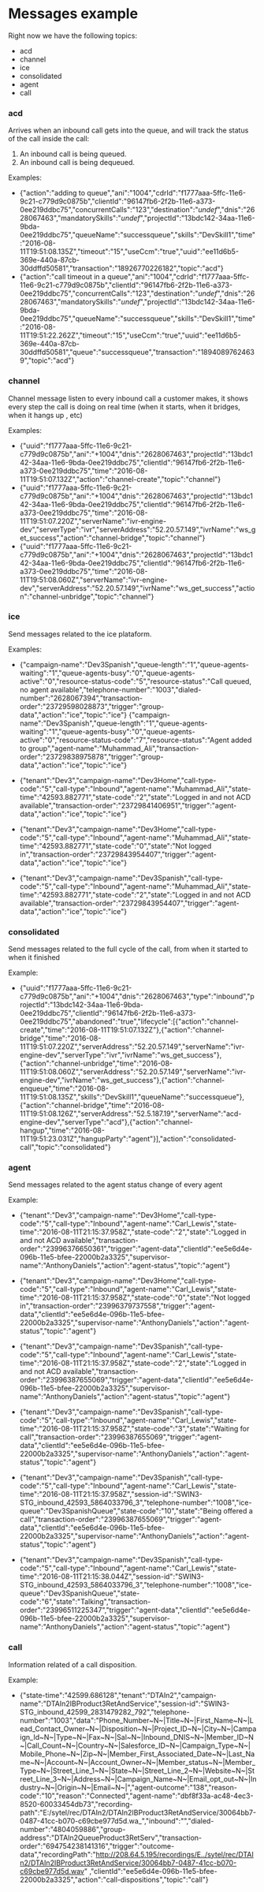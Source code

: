 # Messages example

Right now we have the following topics:
- acd
- channel
- ice
- consolidated
- agent
- call

### acd
Arrives when an inbound call gets into the queue, and will track the status of the call inside the call:
1. An inbound call is being queued.
2. An inbound call is being dequeued.

Examples:
-  {"action":"adding to queue","ani":"1004","cdrId":"f1777aaa-5ffc-11e6-9c21-c779d9c0875b","clientId":"96147fb6-2f2b-11e6-a373-0ee219ddbc75","concurrentCalls":"123","destination":"_undef_","dnis":"2628067463","mandatorySkills":"_undef_","projectId":"13bdc142-34aa-11e6-9bda-0ee219ddbc75","queueName":"successqueue","skills":"DevSkill1","time":"2016-08-11T19:51:08.135Z","timeout":"15","useCcm":"true","uuid":"ee11d6b5-369e-440a-87cb-30ddffd50581","transaction":"18926770226182","topic":"acd"}
-  {"action":"call timeout in a queue","ani":"1004","cdrId":"f1777aaa-5ffc-11e6-9c21-c779d9c0875b","clientId":"96147fb6-2f2b-11e6-a373-0ee219ddbc75","concurrentCalls":"123","destination":"_undef_","dnis":"2628067463","mandatorySkills":"_undef_","projectId":"13bdc142-34aa-11e6-9bda-0ee219ddbc75","queueName":"successqueue","skills":"DevSkill1","time":"2016-08-11T19:51:22.262Z","timeout":"15","useCcm":"true","uuid":"ee11d6b5-369e-440a-87cb-30ddffd50581","queue":"successqueue","transaction":"18940897624639","topic":"acd"}

### channel
Channel message listen to every inbound call a customer makes, it shows every step the call is doing on real time (when it starts, when it bridges, when it hangs up , etc)

Examples:
- {"uuid":"f1777aaa-5ffc-11e6-9c21-c779d9c0875b","ani":"+1004","dnis":"2628067463","projectId":"13bdc142-34aa-11e6-9bda-0ee219ddbc75","clientId":"96147fb6-2f2b-11e6-a373-0ee219ddbc75","time":"2016-08-11T19:51:07.132Z","action":"channel-create","topic":"channel"}
- {"uuid":"f1777aaa-5ffc-11e6-9c21-c779d9c0875b","ani":"+1004","dnis":"2628067463","projectId":"13bdc142-34aa-11e6-9bda-0ee219ddbc75","clientId":"96147fb6-2f2b-11e6-a373-0ee219ddbc75","time":"2016-08-11T19:51:07.220Z","serverName":"ivr-engine-dev","serverType":"ivr","serverAddress":"52.20.57.149","ivrName":"ws_get_success","action":"channel-bridge","topic":"channel"}
- {"uuid":"f1777aaa-5ffc-11e6-9c21-c779d9c0875b","ani":"+1004","dnis":"2628067463","projectId":"13bdc142-34aa-11e6-9bda-0ee219ddbc75","clientId":"96147fb6-2f2b-11e6-a373-0ee219ddbc75","time":"2016-08-11T19:51:08.060Z","serverName":"ivr-engine-dev","serverAddress":"52.20.57.149","ivrName":"ws_get_success","action":"channel-unbridge","topic":"channel"}

### ice
Send messages related to the ice plataform.

Examples:
- {"campaign-name":"Dev3Spanish","queue-length":"1","queue-agents-waiting":"1","queue-agents-busy":"0","queue-agents-active":"0","resource-status-code":"5","resource-status":"Call queued, no agent available","telephone-number":"1003","dialed-number":"2628067394","transaction-order":"23729598028873","trigger":"group-data","action":"ice","topic":"ice"}
{"campaign-name":"Dev3Spanish","queue-length":"1","queue-agents-waiting":"1","queue-agents-busy":"0","queue-agents-active":"0","resource-status-code":"7","resource-status":"Agent added to group","agent-name":"Muhammad_Ali","transaction-order":"23729838975878","trigger":"group-data","action":"ice","topic":"ice"}

- {"tenant":"Dev3","campaign-name":"Dev3Home","call-type-code":"5","call-type":"Inbound","agent-name":"Muhammad_Ali","state-time":"42593.882771","state-code":"2","state":"Logged in and not ACD available","transaction-order":"23729841406951","trigger":"agent-data","action":"ice","topic":"ice"}

- {"tenant":"Dev3","campaign-name":"Dev3Home","call-type-code":"5","call-type":"Inbound","agent-name":"Muhammad_Ali","state-time":"42593.882771","state-code":"0","state":"Not logged in","transaction-order":"23729843954407","trigger":"agent-data","action":"ice","topic":"ice"}

- {"tenant":"Dev3","campaign-name":"Dev3Spanish","call-type-code":"5","call-type":"Inbound","agent-name":"Muhammad_Ali","state-time":"42593.882771","state-code":"2","state":"Logged in and not ACD available","transaction-order":"23729843954407","trigger":"agent-data","action":"ice","topic":"ice"}

### consolidated
Send messages related to the full cycle of the call, from when it started to when it finished

Example:
- {"uuid":"f1777aaa-5ffc-11e6-9c21-c779d9c0875b","ani":"+1004","dnis":"2628067463","type":"inbound","projectId":"13bdc142-34aa-11e6-9bda-0ee219ddbc75","clientId":"96147fb6-2f2b-11e6-a373-0ee219ddbc75","abandoned":"true","lifecycle":[{"action":"channel-create","time":"2016-08-11T19:51:07.132Z"},{"action":"channel-bridge","time":"2016-08-11T19:51:07.220Z","serverAddress":"52.20.57.149","serverName":"ivr-engine-dev","serverType":"ivr","ivrName":"ws_get_success"},{"action":"channel-unbridge","time":"2016-08-11T19:51:08.060Z","serverAddress":"52.20.57.149","serverName":"ivr-engine-dev","ivrName":"ws_get_success"},{"action":"channel-enqueue","time":"2016-08-11T19:51:08.135Z","skills":"DevSkill1","queueName":"successqueue"},{"action":"channel-bridge","time":"2016-08-11T19:51:08.126Z","serverAddress":"52.5.187.19","serverName":"acd-engine-dev","serverType":"acd"},{"action":"channel-hangup","time":"2016-08-11T19:51:23.031Z","hangupParty":"agent"}],"action":"consolidated-call","topic":"consolidated"}

### agent
Send messages related to the agent status change of every agent

Example:

- {"tenant":"Dev3","campaign-name":"Dev3Home","call-type-code":"5","call-type":"Inbound","agent-name":"Carl_Lewis","state-time":"2016-08-11T21:15:37.958Z","state-code":"2","state":"Logged in and not ACD available","transaction-order":"23996376650361","trigger":"agent-data","clientId":"ee5e6d4e-096b-11e5-bfee-22000b2a3325","supervisor-name":"AnthonyDaniels","action":"agent-status","topic":"agent"}

- {"tenant":"Dev3","campaign-name":"Dev3Home","call-type-code":"5","call-type":"Inbound","agent-name":"Carl_Lewis","state-time":"2016-08-11T21:15:37.958Z","state-code":"0","state":"Not logged in","transaction-order":"23996379737558","trigger":"agent-data","clientId":"ee5e6d4e-096b-11e5-bfee-22000b2a3325","supervisor-name":"AnthonyDaniels","action":"agent-status","topic":"agent"}

- {"tenant":"Dev3","campaign-name":"Dev3Spanish","call-type-code":"5","call-type":"Inbound","agent-name":"Carl_Lewis","state-time":"2016-08-11T21:15:37.958Z","state-code":"2","state":"Logged in and not ACD available","transaction-order":"23996387655069","trigger":"agent-data","clientId":"ee5e6d4e-096b-11e5-bfee-22000b2a3325","supervisor-name":"AnthonyDaniels","action":"agent-status","topic":"agent"}

- {"tenant":"Dev3","campaign-name":"Dev3Spanish","call-type-code":"5","call-type":"Inbound","agent-name":"Carl_Lewis","state-time":"2016-08-11T21:15:37.958Z","state-code":"3","state":"Waiting for call","transaction-order":"23996387655069","trigger":"agent-data","clientId":"ee5e6d4e-096b-11e5-bfee-22000b2a3325","supervisor-name":"AnthonyDaniels","action":"agent-status","topic":"agent"}

- {"tenant":"Dev3","campaign-name":"Dev3Spanish","call-type-code":"5","call-type":"Inbound","agent-name":"Carl_Lewis","state-time":"2016-08-11T21:15:37.958Z","session-id":"SWIN3-STG_inbound_42593_5864033796_3","telephone-number":"1008","ice-queue":"Dev3SpanishQueue","state-code":"10","state":"Being offered a call","transaction-order":"23996387655069","trigger":"agent-data","clientId":"ee5e6d4e-096b-11e5-bfee-22000b2a3325","supervisor-name":"AnthonyDaniels","action":"agent-status","topic":"agent"}

- {"tenant":"Dev3","campaign-name":"Dev3Spanish","call-type-code":"5","call-type":"Inbound","agent-name":"Carl_Lewis","state-time":"2016-08-11T21:15:38.044Z","session-id":"SWIN3-STG_inbound_42593_5864033796_3","telephone-number":"1008","ice-queue":"Dev3SpanishQueue","state-code":"6","state":"Talking","transaction-order":"23996511225347","trigger":"agent-data","clientId":"ee5e6d4e-096b-11e5-bfee-22000b2a3325","supervisor-name":"AnthonyDaniels","action":"agent-status","topic":"agent"}

### call
Information related of a call disposition.

Example:
- {"state-time":"42599.686128","tenant":"DTAIn2","campaign-name":"DTAIn2IBProduct3RetAndService","session-id":"SWIN3-STG_inbound_42599_2831479282_792","telephone-number":"1003","data":"Phone_Number~N~|Title~N~|First_Name~N~|Lead_Contact_Owner~N~|Disposition~N~|Project_ID~N~|City~N~|Campaign_Id~N~|Type~N~|Fax~N~|Sal~N~|Inbound_DNIS~N~|Member_ID~N~|Call_Count~N~|Country~N~|Salesforce_ID~N~|Campaign_Type~N~|Mobile_Phone~N~|Zip~N~|Member_First_Associated_Date~N~|Last_Name~N~|Account~N~|Account_Owner~N~|Member_status~N~|Member_Type~N~|Street_Line_1~N~|State~N~|Street_Line_2~N~|Website~N~|Street_Line_3~N~|Address~N~|Campaign_Name~N~|Email_opt_out~N~|Industry~N~|Origin~N~|Email~N~|","agent-outcome":"138","reason-code":"10","reason":"Connected","agent-name":"dbf8f33a-ac48-4ec3-8520-60033454db73","recording-path":"E:/sytel/rec/DTAIn2/DTAIn2IBProduct3RetAndService/30064bb7-0487-41cc-b070-c69cbe977d5d.wa_","inbound":"","dialed-number":"4804059886","group-address":"DTAIn2QueueProduct3RetServ","transaction-order":"694754238141316","trigger":"outcome-data","recordingPath":"http://208.64.5.195/recordings/E../sytel/rec/DTAIn2/DTAIn2IBProduct3RetAndService/30064bb7-0487-41cc-b070-c69cbe977d5d.wav" ,"clientId":"ee5e6d4e-096b-11e5-bfee-22000b2a3325","action":"call-dispositions","topic":"call"}
